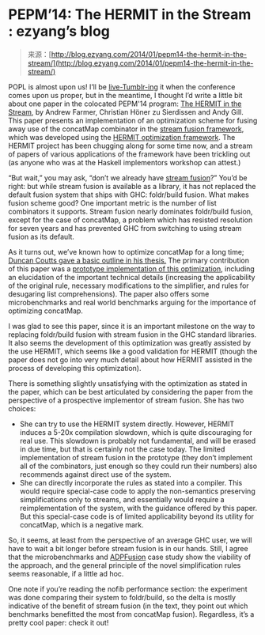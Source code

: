 <!--yml
category: 未分类
date: 2024-07-01 18:17:15
-->

# PEPM’14: The HERMIT in the Stream : ezyang’s blog

> 来源：[http://blog.ezyang.com/2014/01/pepm14-the-hermit-in-the-stream/](http://blog.ezyang.com/2014/01/pepm14-the-hermit-in-the-stream/)

POPL is almost upon us! I’ll be [live-Tumblr-ing](http://ezyang.tumblr.com/) it when the conference comes upon us proper, but in the meantime, I thought I’d write a little bit about one paper in the colocated PEPM'14 program: [The HERMIT in the Stream](http://www.ittc.ku.edu/~afarmer/concatmap-pepm14.pdf), by Andrew Farmer, Christian Höner zu Sierdissen and Andy Gill. This paper presents an implementation of an optimization scheme for fusing away use of the concatMap combinator in the [stream fusion framework](http://citeseer.ist.psu.edu/viewdoc/summary?doi=10.1.1.104.7401), which was developed using the [HERMIT optimization framework](http://www.ittc.ku.edu/csdl/fpg/software/hermit.html). The HERMIT project has been chugging along for some time now, and a stream of papers of various applications of the framework have been trickling out (as anyone who was at the Haskell implementors workshop can attest.)

“But wait,” you may ask, “don’t we already have [stream fusion](http://hackage.haskell.org/package/stream-fusion)?” You’d be right: but while stream fusion is available as a library, it has not replaced the default fusion system that ships with GHC: foldr/build fusion. What makes fusion scheme good? One important metric is the number of list combinators it supports. Stream fusion nearly dominates foldr/build fusion, except for the case of concatMap, a problem which has resisted resolution for seven years and has prevented GHC from switching to using stream fusion as its default.

As it turns out, we’ve known how to optimize concatMap for a long time; [Duncan Coutts gave a basic outline in his thesis.](http://community.haskell.org/~duncan/thesis.pdf) The primary contribution of this paper was a [prototype implementation of this optimization](https://github.com/xich/hermit-streamfusion), including an elucidation of the important technical details (increasing the applicability of the original rule, necessary modifications to the simplifier, and rules for desugaring list comprehensions). The paper also offers some microbenchmarks and real world benchmarks arguing for the importance of optimizing concatMap.

I was glad to see this paper, since it is an important milestone on the way to replacing foldr/build fusion with stream fusion in the GHC standard libraries. It also seems the development of this optimization was greatly assisted by the use HERMIT, which seems like a good validation for HERMIT (though the paper does not go into very much detail about how HERMIT assisted in the process of developing this optimization).

There is something slightly unsatisfying with the optimization as stated in the paper, which can be best articulated by considering the paper from the perspective of a prospective implementor of stream fusion. She has two choices:

*   She can try to use the HERMIT system directly. However, HERMIT induces a 5-20x compilation slowdown, which is quite discouraging for real use. This slowdown is probably not fundamental, and will be erased in due time, but that is certainly not the case today. The limited implementation of stream fusion in the prototype (they don’t implement all of the combinators, just enough so they could run their numbers) also recommends against direct use of the system.
*   She can directly incorporate the rules as stated into a compiler. This would require special-case code to apply the non-semantics preserving simplifications only to streams, and essentially would require a reimplementation of the system, with the guidance offered by this paper. But this special-case code is of limited applicability beyond its utility for concatMap, which is a negative mark.

So, it seems, at least from the perspective of an average GHC user, we will have to wait a bit longer before stream fusion is in our hands. Still, I agree that the microbenchmarks and [ADPFusion](http://hackage.haskell.org/package/ADPfusion) case study show the viability of the approach, and the general principle of the novel simplification rules seems reasonable, if a little ad hoc.

One note if you’re reading the nofib performance section: the experiment was done comparing their system to foldr/build, so the delta is mostly indicative of the benefit of stream fusion (in the text, they point out which benchmarks benefitted the most from concatMap fusion). Regardless, it’s a pretty cool paper: check it out!